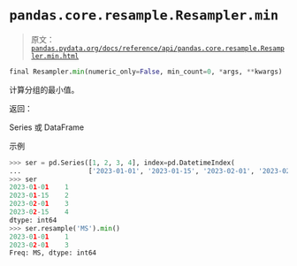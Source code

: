 # `pandas.core.resample.Resampler.min`

> 原文：[`pandas.pydata.org/docs/reference/api/pandas.core.resample.Resampler.min.html`](https://pandas.pydata.org/docs/reference/api/pandas.core.resample.Resampler.min.html)

```py
final Resampler.min(numeric_only=False, min_count=0, *args, **kwargs)
```

计算分组的最小值。

返回：

Series 或 DataFrame

示例

```py
>>> ser = pd.Series([1, 2, 3, 4], index=pd.DatetimeIndex(
...                 ['2023-01-01', '2023-01-15', '2023-02-01', '2023-02-15']))
>>> ser
2023-01-01    1
2023-01-15    2
2023-02-01    3
2023-02-15    4
dtype: int64
>>> ser.resample('MS').min()
2023-01-01    1
2023-02-01    3
Freq: MS, dtype: int64 
```
